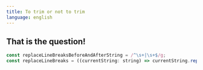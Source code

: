 ```yaml
---
title: To trim or not to trim
language: english
---
```


## That is the question!

```javascript
const replaceLineBreaksBeforeAndAfterString = /^\s+|\s+$/g;
const replaceLineBreaks = ((currentString: string) => currentString.replace(replaceLineBreaksBeforeAndAfterString, ''));
```